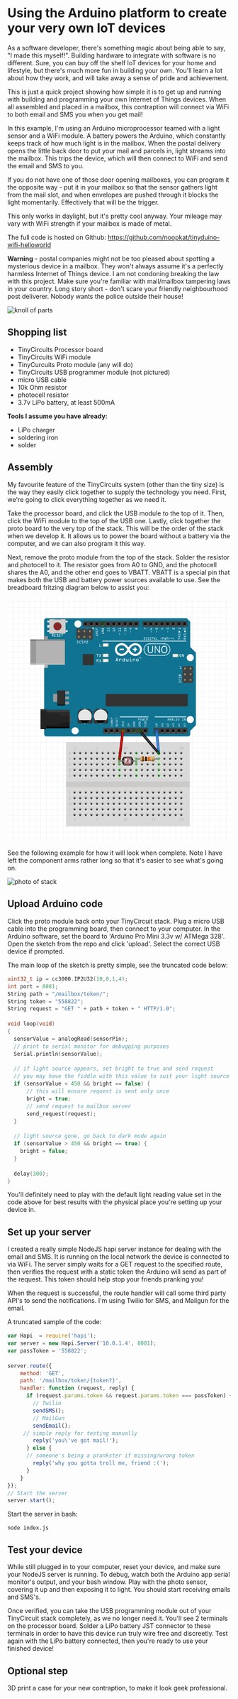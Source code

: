 # Using the Arduino platform to create your very own IoT devices
As a software developer, there's something magic about being able to say, "I made this myself!". Building hardware to integrate with software is no different. Sure, you can buy off the shelf IoT devices for your home and lifestyle, but there's much more fun in building your own. You'll learn a lot about how they work, and will take away a sense of pride and achievement.

This is just a quick project showing how simple it is to get up and running with building and programming your own Internet of Things devices.
When all assembled and placed in a mailbox, this contraption will connect via WiFi to both email and SMS you when you get mail!

In this example, I'm using an Arduino microprocessor teamed with a light sensor and a WiFi module. A battery powers the Arduino, which constantly keeps track of how much light is in the mailbox. When the postal delivery opens the little back door to put your mail and parcels in, light streams into the mailbox. This trips the device, which will then connect to WiFi and send the email and SMS to you.

If you do not have one of those door opening mailboxes, you can program it the opposite way - put it in your mailbox so that the sensor gathers light from the mail slot, and when envelopes are pushed through it blocks the light momentarily. Effectively that will be the trigger.

This only works in daylight, but it's pretty cool anyway. Your mileage may vary with WiFi strength if your mailbox is made of metal.

The full code is hosted on Github: https://github.com/noopkat/tinyduino-wifi-helloworld

**Warning**  - postal companies might not be too pleased about spotting a mysterious device in a mailbox. They won't always assume it's a perfectly harmless Internet of Things device. I am not condoning breaking the law with this project. Make sure you're familiar with mail/mailbox tampering laws in your country. Long story short - don't scare your friendly neighbourhood post deliverer. Nobody wants the police outside their house!

![knoll of parts](http://f.cl.ly/items/0U381w2C3u0u1W3R2x2G/mailbox-device-knoll.jpg)

## Shopping list
  + TinyCircuits Processor board
  + TinyCircuits WiFi module
  + TinyCurcuits Proto module (any will do)
  + TinyCircuits USB programmer module (not pictured)
  + micro USB cable
  + 10k Ohm resistor
  + photocell resistor
  + 3.7v LiPo battery, at least 500mA
  
**Tools I assume you have already:**
  + LiPo charger
  + soldering iron
  + solder

## Assembly
My favourite feature of the TinyCircuits system (other than the tiny size) is the way they easily click together to supply the technology you need.
First, we're going to click everything together as we need it. 

Take the processor board, and click the USB module to the top of it. Then, click the WiFi module to the top of the USB one. Lastly, click together the proto board to the very top of the stack. This will be the order of the stack when we develop it. It allows us to power the board without a battery via the computer, and we can also program it this way.

Next, remove the proto module from the top of the stack. Solder the resistor and photocell to it. The resistor goes from A0 to GND, and the photocell shares the A0, and the other end goes to VBATT. VBATT is a special pin that makes both the USB and battery power sources available to use. See the breadboard fritzing diagram below to assist you:

![fritzing breadboard](https://github.com/noopkat/tinyduino-wifi-helloworld/blob/master/fritzing/photocell-to-arduino.png)

See the following example for how it will look when complete. Note I have left the component arms rather long so that it's easier to see what's going on.

![photo of stack](http://f.cl.ly/items/1p3O0g3l021W1K410H2y/soldered-mailbox-device.jpg)

## Upload Arduino code
Click the proto module back onto your TinyCircuit stack. Plug a micro USB cable into the programming board, then connect to your computer. In the Arduino software, set the board to 'Arduino Pro Mini 3.3v w/ ATMega 328'. Open the sketch from the repo and click 'upload'. Select the correct USB device if prompted.

The main loop of the sketch is pretty simple, see the truncated code below:

```c++
uint32_t ip = cc3000.IP2U32(10,0,1,4);
int port = 8081;
String path = "/mailbox/token/";
String token = "558822";
String request = "GET " + path + token + " HTTP/1.0";

void loop(void)
{
  sensorValue = analogRead(sensorPin);
  // print to serial monitor for debugging purposes
  Serial.println(sensorValue);

  // if light source appears, set bright to true and send request
  // you may have the fiddle with this value to suit your light source
  if (sensorValue < 450 && bright == false) {
      // this will ensure request is sent only once
      bright = true;
      // send request to mailbox server
      send_request(request);
  } 

  // light source gone, go back to dark mode again
  if (sensorValue > 450 && bright == true) {
    bright = false;
  }
  
  delay(300);
}
```

You'll definitely need to play with the default light reading value set in the code above for best results with the physical place you're setting up your device in.

## Set up your server
I created a really simple NodeJS hapi server instance for dealing with the email and SMS. It is running on the local network the device is connected to via WiFi. The server simply waits for a GET request to the specified route, then verifies the request with a static token the Arduino will send as part of the request. This token should help stop your friends pranking you!

When the request is successful, the route handler will call some third party API's to send the notifications. I'm using Twilio for SMS, and Mailgun for the email.

A truncated sample of the code:

```javascript
var Hapi  = require('hapi');
var server = new Hapi.Server('10.0.1.4', 8081);
var passToken = '558822';

server.route({
    method: 'GET',
    path: '/mailbox/token/{token?}',
    handler: function (request, reply) {
      if (request.params.token && request.params.token === passToken) {
        // Twilio
        sendSMS();
        // MailGun
        sendEmail();
     // simple reply for testing manually
        reply('you\'ve got mail!');
      } else {
      // someone's being a prankster if missing/wrong token
        reply('why you gotta troll me, friend :(');
      }
    }
});
// Start the server
server.start();
```

Start the server in bash:

```
node index.js
```

## Test your device
While still plugged in to your computer, reset your device, and make sure your NodeJS server is running. To debug, watch both the Arduino app serial monitor's output, and your bash window. Play with the photo sensor, covering it up and then exposing it to light. You should start receiving emails and SMS's. 

Once verified, you can take the USB programming module out of your TinyCircuit stack completely, as we no longer need it. You'll see 2 terminals on the processor board. Solder a LiPo battery JST connector to these terminals in order to have this device run truly wire free and discreetly. Test again with the LiPo battery connected, then you're ready to use your finished device!

## Optional step
3D print a case for your new contraption, to make it look geek professional.